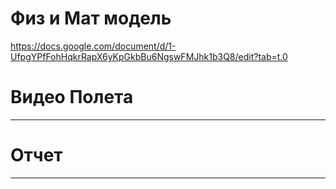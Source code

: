 # Физ и Мат модель 
https://docs.google.com/document/d/1-UfpgYPfFohHqkrRapX6yKpGkbBu6NgswFMJhk1b3Q8/edit?tab=t.0
# Видео Полета
--------------------------------------------------------------------------------------------
# Отчет
--------------------------------------------------------------------------------------------
